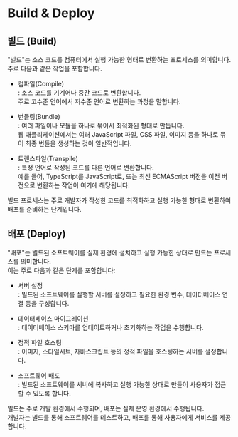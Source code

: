 # Build & Deploy

## 빌드 (Build)

"빌드"는 소스 코드를 컴퓨터에서 실행 가능한 형태로 변환하는 프로세스를 의미합니다.\
주로 다음과 같은 작업을 포함합니다.

- 컴파일(Compile)\
: 소스 코드를 기계어나 중간 코드로 변환합니다.\
주로 고수준 언어에서 저수준 언어로 변환하는 과정을 말합니다.

- 번들링(Bundle)\
: 여러 파일이나 모듈을 하나로 묶어서 최적화된 형태로 만듭니다.\
웹 애플리케이션에서는 여러 JavaScript 파일, CSS 파일, 이미지 등을 하나로 묶어 최종 번들을 생성하는 것이 일반적입니다.

- 트랜스파일(Transpile)\
: 특정 언어로 작성된 코드를 다른 언어로 변환합니다.\
예를 들어, TypeScript를 JavaScript로, 또는 최신 ECMAScript 버전을 이전 버전으로 변환하는 작업이 여기에 해당됩니다.

빌드 프로세스는 주로 개발자가 작성한 코드를 최적화하고 실행 가능한 형태로 변환하여 배포를 준비하는 단계입니다.

## 배포 (Deploy)

"배포"는 빌드된 소프트웨어를 실제 환경에 설치하고 실행 가능한 상태로 만드는 프로세스를 의미합니다.\
이는 주로 다음과 같은 단계를 포함합니다:

- 서버 설정\
: 빌드된 소프트웨어를 실행할 서버를 설정하고 필요한 환경 변수, 데이터베이스 연결 등을 구성합니다.

- 데이터베이스 마이그레이션\
: 데이터베이스 스키마를 업데이트하거나 초기화하는 작업을 수행합니다.

- 정적 파일 호스팅\
: 이미지, 스타일시트, 자바스크립트 등의 정적 파일을 호스팅하는 서버를 설정합니다.

- 소프트웨어 배포\
: 빌드된 소프트웨어를 서버에 복사하고 실행 가능한 상태로 만들어 사용자가 접근할 수 있도록 합니다.

빌드는 주로 개발 환경에서 수행되며, 배포는 실제 운영 환경에서 수행됩니다.\
개발자는 빌드를 통해 소프트웨어를 테스트하고, 배포를 통해 사용자에게 서비스를 제공합니다.

